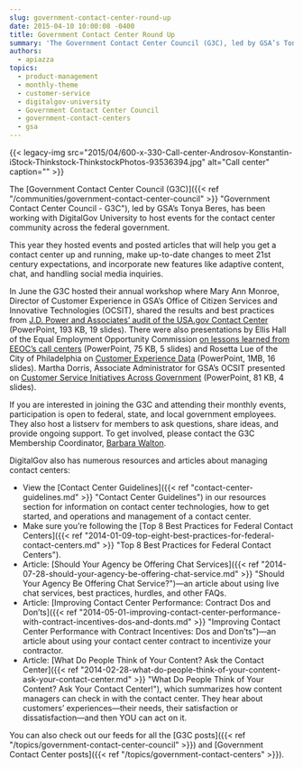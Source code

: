 ```yaml
---
slug: government-contact-center-round-up
date: 2015-04-10 10:00:08 -0400
title: Government Contact Center Round Up
summary: 'The Government Contact Center Council (G3C), led by GSA’s Tonya Beres, has been working with DigitalGov University to host events for the contact center community across the federal government. This year they hosted events and posted articles that will help you get a contact center up and running, make up-to-date changes to meet 21st century'
authors:
  - apiazza
topics:
  - product-management
  - monthly-theme
  - customer-service
  - digitalgov-university
  - Government Contact Center Council
  - government-contact-centers
  - gsa
---
```


{{< legacy-img src="2015/04/600-x-330-Call-center-Androsov-Konstantin-iStock-Thinkstock-ThinkstockPhotos-93536394.jpg" alt="Call center" caption="" >}}

The [Government Contact Center Council (G3C)]({{< ref "/communities/government-contact-center-council" >}} "Government Contact Center Council - G3C"), led by GSA’s Tonya Beres, has been working with DigitalGov University to host events for the contact center community across the federal government.

This year they hosted events and posted articles that will help you get a contact center up and running, make up-to-date changes to meet 21st century expectations, and incorporate new features like adaptive content, chat, and handling social media inquiries.

In June the G3C hosted their annual workshop where Mary Ann Monroe, Director of Customer Experience in GSA’s Office of Citizen Services and Innovative Technologies (OCSIT), shared the results and best practices from [J.D. Power and Associates&#8217; audit of the USA.gov Contact Center](https://s3.amazonaws.com/digitalgov/_legacy-img/2015/03/061214-G3C-Meeting-Mary-Ann-Monroe-USAgov-Contact-Center-Case-Study-JD-Power-Assessment-and-Customer-Satisfaction-Results.pptx "USA.gov Contact Center Case Study JD Power Assessment and Customer Satisfaction Results") (PowerPoint, 193 KB, 19 slides). There were also presentations by Ellis Hall of the Equal Employment Opportunity Commission [on lessons learned from EEOC&#8217;s call centers](https://s3.amazonaws.com/digitalgov/_legacy-img/2015/03/061214-G3C-Meeting-Ellis-Hall-Presentation-Introduction-Equal-Employment-Opportunity-Commission.pptx "Introduction Equal Employment Opportunity Commission") (PowerPoint, 75 KB, 5 slides) and Rosetta Lue of the City of Philadelphia on [Customer Experience Data](https://s3.amazonaws.com/digitalgov/_legacy-img/2015/03/061214-G3C-Meeting-Rosetta-Lue-Collecting-Customer-Experience-Data.ppt "Collecting Customer Experience Data") (PowerPoint, 1MB, 16 slides). Martha Dorris, Associate Administrator for GSA’s OCSIT presented on [Customer Service Initiatives Across Government](https://s3.amazonaws.com/digitalgov/_legacy-img/2015/03/061214-G3C-Meeting-Martha-Dorris-Customer-Service-Initiatives-Across-Government.pptx "Customer Service Initiatives Across Government") (PowerPoint, 81 KB, 4 slides).

If you are interested in joining the G3C and attending their monthly events, participation is open to federal, state, and local government employees. They also host a listserv for members to ask questions, share ideas, and provide ongoing support. To get involved, please contact the G3C Membership Coordinator, [Barbara Walton](mailto:%20barbara.walton@gsa.gov).

DigitalGov also has numerous resources and articles about managing contact centers:

  * View the [Contact Center Guidelines]({{< ref "contact-center-guidelines.md" >}} "Contact Center Guidelines") in our resources section for information on contact center technologies, how to get started, and operations and management of a contact center.
  * Make sure you’re following the [Top 8 Best Practices for Federal Contact Centers]({{< ref "2014-01-09-top-eight-best-practices-for-federal-contact-centers.md" >}} "Top 8 Best Practices for Federal Contact Centers").
  * Article: [Should Your Agency be Offering Chat Services]({{< ref "2014-07-28-should-your-agency-be-offering-chat-service.md" >}} "Should Your Agency Be Offering Chat Service?")—an article about using live chat services, best practices, hurdles, and other FAQs.
  * Article: [Improving Contact Center Performance: Contract Dos and Don’ts]({{< ref "2014-05-01-improving-contact-center-performance-with-contract-incentives-dos-and-donts.md" >}} "Improving Contact Center Performance with Contract Incentives: Dos and Don’ts")—an article about using your contact center contract to incentivize your contractor.
  * Article: [What Do People Think of Your Content? Ask the Contact Center]({{< ref "2014-02-28-what-do-people-think-of-your-content-ask-your-contact-center.md" >}} "What Do People Think of Your Content? Ask Your Contact Center!"), which summarizes how content managers can check in with the contact center. They hear about customers’ experiences—their needs, their satisfaction or dissatisfaction—and then YOU can act on it.

You can also check out our feeds for all the [G3C posts]({{< ref "/topics/government-contact-center-council" >}}) and [Government Contact Center posts]({{< ref "/topics/government-contact-centers" >}}).
